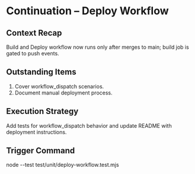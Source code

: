 # Continuation – Deploy Workflow

## Context Recap
Build and Deploy workflow now runs only after merges to main; build job is gated to push events.

## Outstanding Items
1. Cover workflow_dispatch scenarios.
2. Document manual deployment process.

## Execution Strategy
Add tests for workflow_dispatch behavior and update README with deployment instructions.

## Trigger Command
node --test test/unit/deploy-workflow.test.mjs
